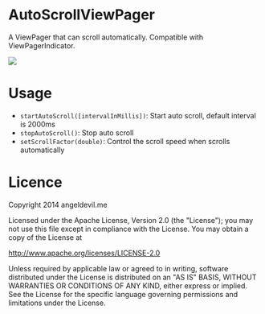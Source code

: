 AutoScrollViewPager
===================

A ViewPager that can scroll automatically. Compatible with ViewPagerIndicator.

![](art/demo.gif)

Usage
========

 - `startAutoScroll([intervalInMillis])`: Start auto scroll, default interval is 2000ms
 - `stopAutoScroll()`: Stop auto scroll
 - `setScrollFactor(double)`: Control the scroll speed when scrolls automatically

Licence
=========

Copyright 2014 angeldevil.me

Licensed under the Apache License, Version 2.0 (the "License");
you may not use this file except in compliance with the License.
You may obtain a copy of the License at

   http://www.apache.org/licenses/LICENSE-2.0

Unless required by applicable law or agreed to in writing, software
distributed under the License is distributed on an "AS IS" BASIS,
WITHOUT WARRANTIES OR CONDITIONS OF ANY KIND, either express or implied.
See the License for the specific language governing permissions and
limitations under the License.